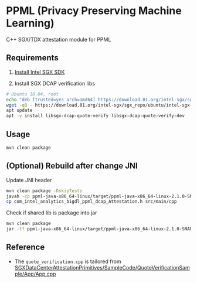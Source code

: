# PPML (Privacy Preserving Machine Learning)

C++ SGX/TDX attestation module for PPML

## Requirements
 
1. [Install Intel SGX SDK](https://github.com/intel/linux-sgx#install-the-intelr-sgx-sdk)

2. Install SGX DCAP verification libs

```bash
# Ubuntu 18.04, root
echo "deb [trusted=yes arch=amd64] https://download.01.org/intel-sgx/sgx_repo/ubuntu bionic main" > etc/apt/sources.list.d/intel-sgx.list
wget -qO - https://download.01.org/intel-sgx/sgx_repo/ubuntu/intel-sgx-deb.key | apt-key add
apt update
apt -y install libsgx-dcap-quote-verify libsgx-dcap-quote-verify-dev
```

## Usage

```bash
mvn clean package
```

## (Optional) Rebuild after change JNI

Update JNI header

```bash
mvn clean package -DskipTests
javah -cp ppml-java-x86_64-linux/target/ppml-java-x86_64-linux-2.1.0-SNAPSHOT.jar com.intel.analytics.bigdl.ppml.dcap.Attestation
cp com_intel_analytics_bigdl_ppml_dcap_Attestation.h src/main/cpp
```

Check if shared lib is package into jar

```bash
mvn clean package
jar -tf ppml-java-x86_64-linux/target/ppml-java-x86_64-linux-2.1.0-SNAPSHOT.jar | grep libquote_verification.so
```

## Reference

* The `quote_verification.cpp` is tailored from [SGXDataCenterAttestationPrimitives/SampleCode/QuoteVerificationSample/App/App.cpp](https://github.com/intel/SGXDataCenterAttestationPrimitives/blob/master/SampleCode/QuoteVerificationSample/App)
